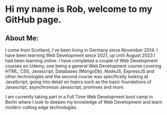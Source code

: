 # Hi my name is Rob, welcome to my GitHub page. 

## About Me:

I come from Scotland, I've been living in Germany since November 2014. I have been learning Web Development since 2021, up until August 2023 I had been learning online. I have completed a couple of Web Development courses on Udemy, one being a general Web Development course covering HTML, CSS, Javascript, Databases (MongoDb), NodeJS, ExpressJS and other technologies and the second course was specifically looking at JavaScript, going into detail on topics such as the basic foundations of Javascript, asynchronous Javascript, promises and more.

I am currently taking part in a Full Time Web Development boot camp in Berlin where I look to deepen my knowledge of Web Development and learn modern cutting edge technologies.
